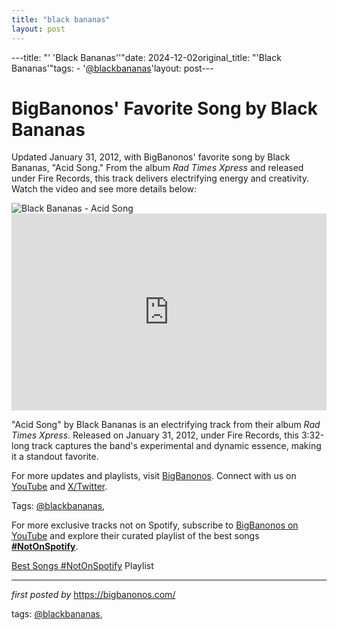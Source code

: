```yaml
---
title: "black bananas"
layout: post
---
```

---title: "' 'Black Bananas''"date: 2024-12-02original_title: "'Black Bananas'"tags:  - '[@blackbananas](/tags/blackbananas/)'layout: post---<!-- Post Title --><h1 >BigBanonos' Favorite Song by Black Bananas</h1> <!-- Introductory Text --><p >Updated January 31, 2012, with BigBanonos' favorite song by Black Bananas, "Acid Song." From the album *Rad Times Xpress* and released under Fire Records, this track delivers electrifying energy and creativity. Watch the video and see more details below:</p> <!-- Featured Image --><div > <img src="https://i.scdn.co/image/ab67616d0000b2738c6a78b51932423db16cf27f" alt="Black Bananas - Acid Song" /></div> <!-- YouTube Video Embed --><div > <iframe width="100%" height="315" src="https://www.youtube.com/embed/0W3Zi9dsNsg" title="Acid Song" frameborder="0" allow="accelerometer; autoplay; clipboard-write; encrypted-media; gyroscope; picture-in-picture; web-share" referrerpolicy="strict-origin-when-cross-origin" allowfullscreen></iframe></div> <!-- Song Information --><div > <p>"Acid Song" by Black Bananas is an electrifying track from their album *Rad Times Xpress*. Released on January 31, 2012, under Fire Records, this 3:32-long track captures the band's experimental and dynamic essence, making it a standout favorite.</p></div> <!-- Footer Links --><div > <p>For more updates and playlists, visit <a href="https://bigbanonos.com/" target="_blank">BigBanonos</a>. Connect with us on <a href="https://www.youtube.com/[@BigBanonos](/tags/BigBanonos/)" target="_blank">YouTube</a> and <a href="https://x.com/bigbanonos" target="_blank">X/Twitter</a>.</p></div> <!-- Tags --><p >Tags: [@blackbananas](/tags/blackbananas/),</p><!--Subscribe and Playlist Links--><div>    <p>For more exclusive tracks not on Spotify, subscribe to <a href="https://www.youtube.com/[@BigBanonos](/tags/BigBanonos/)" target="_blank">BigBanonos on YouTube</a> and explore their curated playlist of the best songs <strong>[#NotOnSpotify](/tags/NotOnSpotify/)</strong>.</p>    <p><a href="https://www.youtube.com/playlist?list=PLtuNtuTatqI0kFahUCbtbfenC_ET5O_tr" target="_blank">Best Songs [#NotOnSpotify](/tags/NotOnSpotify/) Playlist<br /></a></p></div><hr /><p><em>first posted by</em> <a href="https://bigbanonos.com/" rel="noopener" target="_new">https://bigbanonos.com/</a></p><p>tags: [@blackbananas](/tags/blackbananas/),</p>